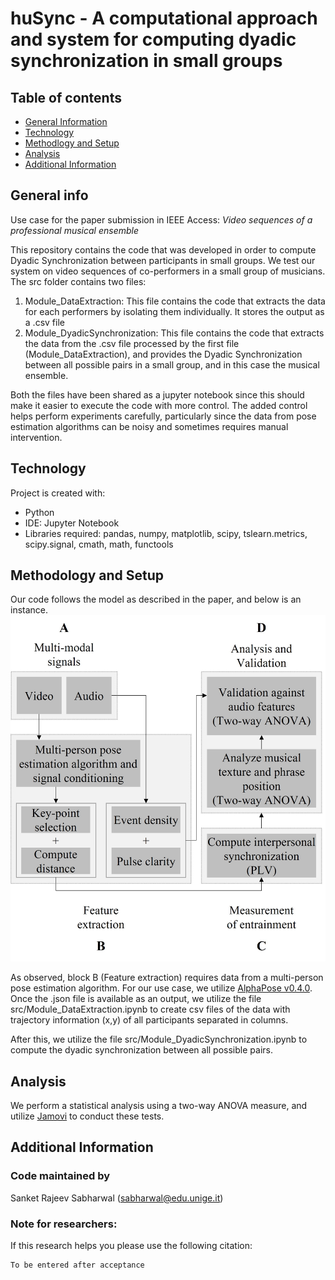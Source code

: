 # huSync - A computational approach and system for computing dyadic synchronization in small groups

## Table of contents
* [General Information](#general-information)
* [Technology](#technology)
* [Methodlogy and Setup](#methodology-and-setup)
* [Analysis](#analysis)
* [Additional Information](#additional-information)

## General info
Use case for the paper submission in IEEE Access:
_Video sequences of a professional musical ensemble_

This repository contains the code that was developed in order to compute Dyadic Synchronization between participants in small groups.
We test our system on video sequences of co-performers in a small group of musicians. The src folder contains two files:
  1. Module_DataExtraction: This file contains the code that extracts the data for each performers by isolating them individually. It stores the output as a .csv file
  2. Module_DyadicSynchronization: This file contains the code that extracts the data from the .csv file processed by the first file (Module_DataExtraction), and provides the Dyadic Synchronization between all possible pairs in a small group, and in this case the musical ensemble.

Both the files have been shared as a jupyter notebook since this should make it easier to execute the code with more control.
The added control helps perform experiments carefully, particularly since the data from pose estimation algorithms can be noisy and sometimes requires manual intervention.
	
## Technology
Project is created with:
* Python
* IDE: Jupyter Notebook
* Libraries required: pandas, numpy, matplotlib, scipy, tslearn.metrics, scipy.signal, cmath, math, functools
	
## Methodology and Setup

Our code follows the model as described in the paper, and below is an instance.
![huSync Schema](./media/huSync_model.jpg)

As observed, block B (Feature extraction) requires data from a multi-person pose estimation algorithm. For our use case, we utilize [AlphaPose v0.4.0](https://github.com/MVIG-SJTU/AlphaPose). Once the .json file is available as an output, we utilize the file src/Module_DataExtraction.ipynb to create csv files of the data with trajectory information (x,y) of all participants separated in columns.

After this, we utilize the file src/Module_DyadicSynchronization.ipynb to compute the dyadic synchronization between all possible pairs.

## Analysis

We perform a statistical analysis using a two-way ANOVA measure, and utilize [Jamovi](https://www.jamovi.org/) to conduct these tests.

## Additional Information
### Code maintained by
Sanket Rajeev Sabharwal (sabharwal@edu.unige.it)

### Note for researchers:

If this research helps you please use the following citation:
```
To be entered after acceptance
```
